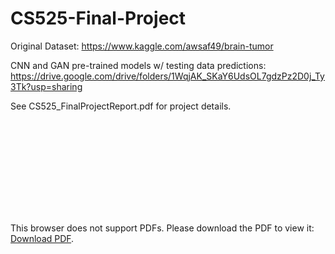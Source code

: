# CS525-Final-Project
Original Dataset: https://www.kaggle.com/awsaf49/brain-tumor

CNN and GAN pre-trained models w/ testing data predictions: https://drive.google.com/drive/folders/1WqjAK_SKaY6UdsOL7gdzPz2D0j_Ty3Tk?usp=sharing

See CS525_FinalProjectReport.pdf for project details.

<object data="https://github.com/TannerFry/MRI-Image-Upscaling/CS525_FinalProjectReport.pdf" type="application/pdf" width="700px" height="700px">
    <embed src="https://github.com/TannerFry/MRI-Image-Upscaling/CS525_FinalProjectReport.pdf">
        <p>This browser does not support PDFs. Please download the PDF to view it: <a href="https://github.com/TannerFry/MRI-Image-Upscaling/CS525_FinalProjectReport.pdf">Download PDF</a>.</p>
    </embed>
</object>
